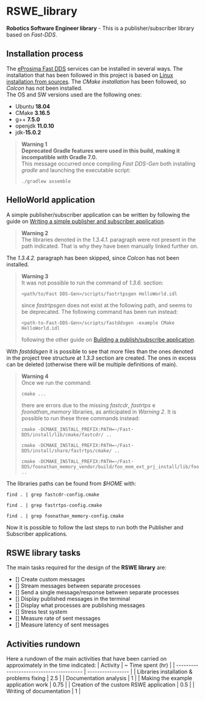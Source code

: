 # RSWE_library
**Robotics Software Engineer library** - This is a publisher/subscriber library based on *Fast-DDS*.

## Installation process
The [eProsima Fast DDS](https://github.com/eProsima/Fast-DDS) services can be installed in several ways. The installation that has been followed in this project is based on [Linux installation from sources](https://fast-dds.docs.eprosima.com/en/latest/installation/sources/sources_linux.html#fast-dds-gen-installation). The *CMake installation* has been followed, so *Colcon* has not been installed.
</br>
The OS and SW versions used are the following ones:
- Ubuntu **18.04**
- CMake **3.16.5**
- g++ **7.5.0**
- openjdk **11.0.10**
- jdk-**15.0.2**

> **Warning 1**
> </br>
> **Deprecated Gradle features were used in this build, making it incompatible with
> Gradle 7.0.**
> </br>
> This message occurred once compiling *Fast DDS-Gen* both installing *gradle* and
> launching the executable script:
> ```
> ./gradlew assemble
> ```

## HelloWorld application
A simple publisher/subscriber application can be written by following the guide on [Writing a simple publisher and subscriber application](https://fast-rtps.docs.eprosima.com/en/latest/fastdds/getting_started/simple_app/simple_app.html#prerequisites).

> **Warning 2**
> </br>
> The libraries denoted in the *1.3.4.1.* paragraph were not present in the path
> indicated. That is why they have been manually linked further on.

The *1.3.4.2.* paragraph has been skipped, since *Colcon* has not been installed.

> **Warning 3**
> </br>
> It was not possible to run the command of *1.3.6.* section:
> ```
> <path/to/Fast DDS-Gen>/scripts/fastrtpsgen HelloWorld.idl
> ```
> since *fastrtpsgen* does not exist at the following path, and seems to be
> deprecated. The following command has been run instead:
> ```
> <path-to-Fast-DDS-Gen>/scripts/fastddsgen -example CMake HelloWorld.idl
> ```
> following the other guide on [Building a publish/subscribe application](https://fast-rtps.docs.eprosima.com/en/latest/fastddsgen/pubsub_app/pubsub_app.html#fastddsgen-pubsub-app).

With *fastddsgen* it is possible to see that more files than the ones denoted in the project tree structure at *1.3.3* section are created. The ones in excess can be deleted (otherwise there will be multiple definitions of main).

> **Warning 4**
> </br>
> Once we run the command:
> ```
> cmake ...
> ```
> there are errors due to the missing *fastcdr*, *fastrtps* e *foonathan_memory*
> libraries, as anticipated in *Warning 2*. It is possible to run these three commands instead:
> ```
> cmake -DCMAKE_INSTALL_PREFIX:PATH=~/Fast-DDS/install/lib/cmake/fastcdr/ ..
>
> cmake -DCMAKE_INSTALL_PREFIX:PATH=~/Fast-DDS/install/share/fastrtps/cmake/ ..
>
> cmake -DCMAKE_INSTALL_PREFIX:PATH=~/Fast-DDS/foonathan_memory_vendor/build/foo_mem_ext_prj_install/lib/foonathan_memory/cmake/ ..
> ```

The libraries paths can be found from *$HOME* with:
```
find . | grep fastcdr-config.cmake

find . | grep fastrtps-config.cmake

find . | grep foonathan_memory-config.cmake
```
Now it is possible to follow the last steps to run both the Publisher and Subscriber applications.
## RSWE library tasks
The main tasks required for the design of the **RSWE library** are:
- [] Create custom messages
- [] Stream messages between separate processes
- [] Send a single message/response between separate processes
- [] Display published messages in the terminal
- [] Display what processes are publishing messages
- [] Stress test system
- [] Measure rate of sent messages
- [] Measure latency of sent messages

## Activities rundown
Here a rundown of the main activities that have been carried on approximately in the time indicated:
| Activity                                 | ~ Time spent (hr) |
| ---------------------------------------- | ----------------- |
| Libraries installation & problems fixing | 2.5               |
| Documentation analysis                   | 1                 |
| Making the example application work      | 0.75              |
| Creation of the custom RSWE application  | 0.5               |
| Writing of documentation                 | 1                 |